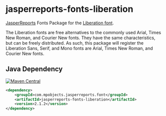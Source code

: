 # jasperreports-fonts-liberation

[JasperReports](https://community.jaspersoft.com/project/jasperreports-library) Fonts Package for the [Liberation font](https://github.com/liberationfonts/liberation-fonts).

The Liberation fonts are free alternatives to the commonly used Arial, Times New Roman, and Courier New fonts. They have the same characteristics, but can be freely distributed.
As such, this package will register the Liberation Sans, Serif, and Mono fonts are Arial, Times New Roman, and Courier New fonts.

## Java Dependency

[![Maven Central](https://img.shields.io/maven-central/v/com.mpobjects.jasperreports.font/jasperreports-fonts-liberation.svg?label=Maven%20Central)](https://search.maven.org/search?q=g:%22com.mpobjects.jasperreports.font%22%20AND%20a:%22jasperreports-fonts-liberation%22)

```xml
<dependency>
    <groupId>com.mpobjects.jasperreports.font</groupId>
    <artifactId>jasperreports-fonts-liberation</artifactId>
    <version>2.1.2</version>
</dependency>
```
